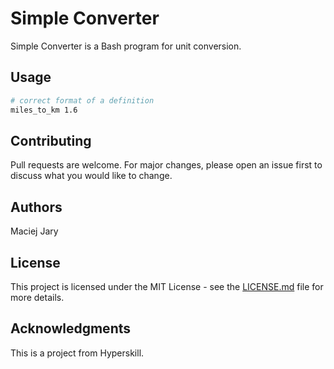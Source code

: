 # Simple Converter

Simple Converter is a Bash program for unit conversion.

## Usage

```bash
# correct format of a definition
miles_to_km 1.6
```

## Contributing

Pull requests are welcome. For major changes, please open an issue first to discuss what you would like to change.

## Authors

Maciej Jary

## License

This project is licensed under the MIT License - see the [LICENSE.md](LICENSE.md) file for more details.

## Acknowledgments

This is a project from Hyperskill.
